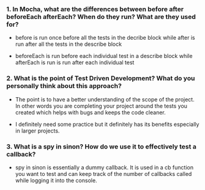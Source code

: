 ### 1. In Mocha, what are the differences between before after beforeEach afterEach? When do they run? What are they used for?

- before is run once before all the tests in the decribe block while after is run after all the tests in the describe block

- beforeEach is run before each individual test in a describe block while afterEach is run is run after each individual test

### 2. What is the point of Test Driven Development? What do you personally think about this approach?

- The point is to have a better understanding of the scope of the project. In other words you are completing your project around the tests you created which helps with bugs and keeps the code cleaner.

- I definitely need some practice but it definitely has its benefits especially in larger projects.

### 3. What is a spy in sinon? How do we use it to effectively test a callback?

- spy in sinon is essentially a dummy callback. It is used in a cb function you want to test and can keep track of the number of callbacks called while logging it into the console.